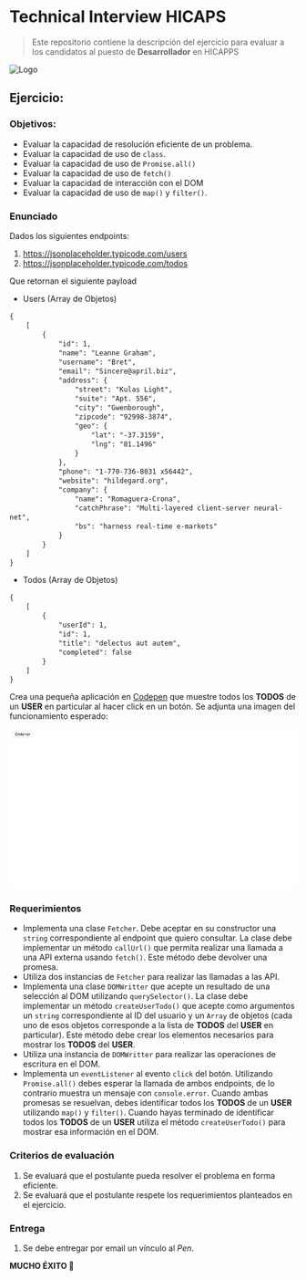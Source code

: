 # Technical Interview HICAPS
> Este repositorio contiene la descripción del ejercicio para evaluar a los candidatos al puesto de **Desarrollador** en HICAPPS

![Logo](https://hicapps.cl/web/wp-content/uploads/2018/01/minlogo2x-2.jpg)

## Ejercicio:

### Objetivos:
* Evaluar la capacidad de resolución eficiente de un problema.
* Evaluar la capacidad de uso de `class`.
* Evaluar la capacidad de uso de `Promise.all()`
* Evaluar la capacidad de uso de `fetch()`
* Evaluar la capacidad de interacción con el DOM
* Evaluar la capacidad de uso de `map()` y `filter()`.

### Enunciado
Dados los siguientes endpoints:

1. https://jsonplaceholder.typicode.com/users
2. https://jsonplaceholder.typicode.com/todos

Que retornan el siguiente payload

+ Users (Array de Objetos)
```
{
    [
        {
            "id": 1,
            "name": "Leanne Graham",
            "username": "Bret",
            "email": "Sincere@april.biz",
            "address": {
                "street": "Kulas Light",
                "suite": "Apt. 556",
                "city": "Gwenborough",
                "zipcode": "92998-3874",
                "geo": {
                    "lat": "-37.3159",
                    "lng": "81.1496"
                }
            },
            "phone": "1-770-736-8031 x56442",
            "website": "hildegard.org",
            "company": {
                "name": "Romaguera-Crona",
                "catchPhrase": "Multi-layered client-server neural-net",
                "bs": "harness real-time e-markets"
            }
        }
    ]
}
```

+ Todos (Array de Objetos)
```
{
    [
        {
            "userId": 1,
            "id": 1,
            "title": "delectus aut autem",
            "completed": false
        }
    ]
}
```

Crea una pequeña aplicación en [Codepen](https://codepen.io) que muestre todos los **TODOS** de un **USER** en particular al hacer click en un botón.
Se adjunta una imagen del funcionamiento esperado:

<img src="https://github.com/nicoavila/technical-interview-hicapps/blob/master/expected.gif">

### Requerimientos
* Implementa una clase `Fetcher`. Debe aceptar en su constructor una `string` correspondiente al endpoint que quiero consultar. La clase debe implementar un método `callUrl()` que permita realizar una llamada a una API externa usando `fetch()`. Este método debe devolver una promesa.
* Utiliza dos instancias de `Fetcher` para realizar las llamadas a las API.
* Implementa una clase `DOMWritter` que acepte un resultado de una selección al DOM utilizando `querySelector()`. La clase debe implementar un método `createUserTodo()` que acepte como argumentos un `string` correspondiente al ID del usuario y un `Array` de objetos (cada uno de esos objetos corresponde a la lista de **TODOS** del **USER** en particular). Este método debe crear los elementos necesarios para mostrar los **TODOS** del **USER**.
* Utiliza una instancia de `DOMWritter` para realizar las operaciones de escritura en el DOM.
* Implementa un `eventListener` al evento `click` del botón. Utilizando `Promise.all()` debes esperar la llamada de ambos endpoints, de lo contrario muestra un mensaje con `console.error`. Cuando ambas promesas se resuelvan, debes identificar todos los **TODOS** de un **USER** utilizando `map()` y `filter()`. Cuando hayas terminado de identificar todos los **TODOS** de un **USER** utiliza el método `createUserTodo()` para mostrar esa información en el DOM.

### Criterios de evaluación
1. Se evaluará que el postulante pueda resolver el problema en forma eficiente.
2. Se evaluará que el postulante respete los requerimientos planteados en el ejercicio.

### Entrega
1. Se debe entregar por email un vínculo al _Pen_.

**MUCHO ÉXITO :tada:**